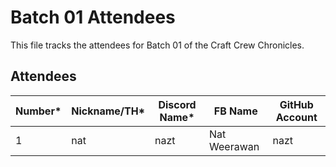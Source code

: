 # Batch 01 Attendees

This file tracks the attendees for Batch 01 of the Craft Crew Chronicles.

## Attendees

| Number* | Nickname/TH* | Discord Name* | FB Name | GitHub Account |
|---------|--------------|---------------|---------|----------------|
| 1       | nat          | nazt          | Nat Weerawan    |   nazt             |
